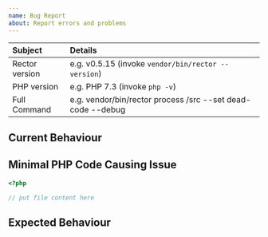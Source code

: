 ```yaml
---
name: Bug Report
about: Report errors and problems
---
```


<!-- First, thank you for reporting a bug. That takes time and we appreciate that! -->

| Subject        | Details                                                      |
| :------------- | :----------------------------------------------------------- |
| Rector version | e.g. v0.5.15 (invoke `vendor/bin/rector --version`)          |
| PHP version    | e.g. PHP 7.3 (invoke `php -v`)                               |
| Full Command   | e.g. vendor/bin/rector process /src --set dead-code --debug  | 

## Current Behaviour 

<!-- report from command line with --debug -->
<!-- description/screenshot -->

## Minimal PHP Code Causing Issue

<!-- if possible, always run Rector on specfic file, that causes the error -->
<!-- e.g. vendor/bin/rector process /src/SpecificFile.php --set dead-code --debug -->  

```php
<?php 

// put file content here
```

## Expected Behaviour
